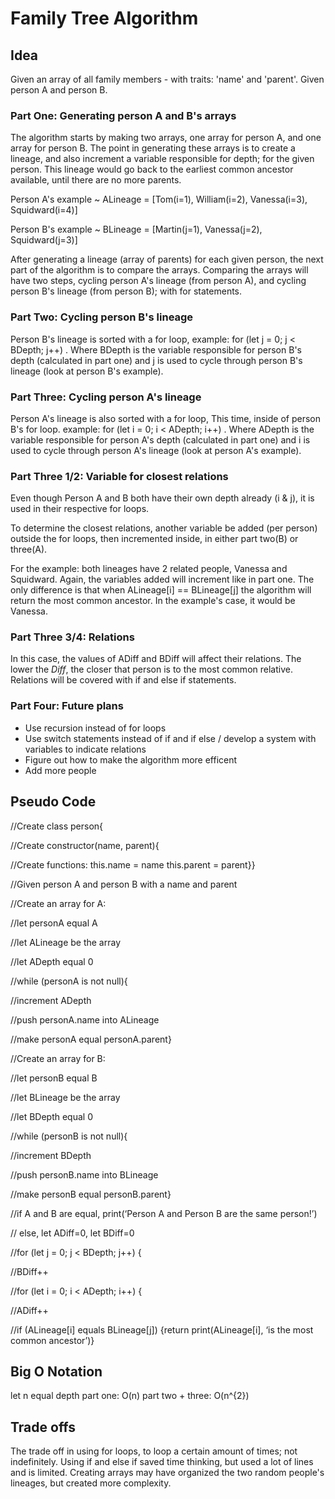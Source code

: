 # Family Tree Algorithm

## Idea

Given an array of all family members - with traits: 'name' and 'parent'.
Given person A and person B.

### Part One: Generating person A and B's arrays
The algorithm starts by making two arrays, one array for person A, and one array for person B. The point in generating these arrays is to create a lineage, and also increment a variable responsible for depth; for the given person. This lineage would go back to the earliest common ancestor available, until there are no more parents.

Person A's example ~ ALineage = [Tom(i=1), William(i=2), Vanessa(i=3), Squidward(i=4)]

Person B's example ~ BLineage = [Martin(j=1), Vanessa(j=2), Squidward(j=3)]

After generating a lineage (array of parents) for each given person, the next part of the algorithm is to compare the arrays.
Comparing the arrays will have two steps, cycling person A's lineage (from person A), and cycling person B's lineage (from person B); with for statements.

### Part Two: Cycling person B's lineage
Person B's lineage is sorted with a for loop, example: for (let j = 0; j < BDepth; j++)   . Where BDepth is the variable responsible for person B's depth (calculated in part one) and j is used to cycle through person B's lineage (look at person B's example).

### Part Three: Cycling person A's lineage
Person A's lineage is also sorted with a for loop, This time, inside of person B's for loop. example: for (let i = 0; i < ADepth; i++)    . Where ADepth is the variable responsible for person A's depth (calculated in part one) and i is used to cycle through person A's lineage (look at person A's example).

### Part Three 1/2: Variable for closest relations
Even though Person A and B both have their own depth already (i & j), it is used in their respective for loops.

To determine the closest relations, another variable be added (per person) outside the for loops, then incremented inside, in either part two(B) or three(A). 

For the example: both lineages have 2 related people, Vanessa and Squidward. Again, the variables added will increment like in part one. The only difference is that when ALineage[i] == BLineage[j] the algorithm will return the most common ancestor. In the example's case, it would be Vanessa.

### Part Three 3/4: Relations
In this case, the values of ADiff and BDiff will affect their relations. The lower the *Diff*, the closer that person is to the most common relative. Relations will be covered with if and else if statements.

### Part Four: Future plans
- Use recursion instead of for loops
- Use switch statements instead of if and if else / develop a system with variables to indicate relations
- Figure out how to make the algorithm more efficent
- Add more people

## Pseudo Code

//Create class person{ 

//Create constructor(name, parent){

//Create functions: this.name = name this.parent = parent}}

//Given person A and person B with a name and parent

//Create an array for A:

//let personA equal A 

//let ALineage be the array

//let ADepth equal 0

//while (personA is not null){

//increment ADepth

//push personA.name into ALineage

//make personA equal personA.parent}

//Create an array for B:

//let personB equal B

//let BLineage be the array

//let BDepth equal 0

//while (personB is not null){ 

//increment BDepth

//push personB.name into BLineage

//make personB equal personB.parent}

//if A and B are equal, print(‘Person A and Person B are the same person!’)

// else, let ADiff=0, let BDiff=0

//for (let j = 0; j < BDepth; j++) {

//BDiff++

//for (let i = 0; i < ADepth; i++) {

//ADiff++

//if (ALineage[i] equals BLineage[j]) {return print(ALineage[i], ‘is the most common ancestor’)}

## Big O Notation
let n equal depth
part one: O(n)
part two + three: O(n^{2})

## Trade offs
The trade off in using for loops, to loop a certain amount of times; not indefinitely.
Using if and else if saved time thinking, but used a lot of lines and is limited.
Creating arrays may have organized the two random people's lineages, but created more complexity.
